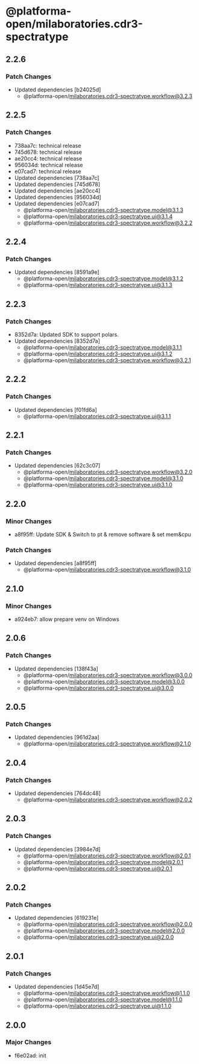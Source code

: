 # @platforma-open/milaboratories.cdr3-spectratype

## 2.2.6

### Patch Changes

- Updated dependencies [b24025d]
  - @platforma-open/milaboratories.cdr3-spectratype.workflow@3.2.3

## 2.2.5

### Patch Changes

- 738aa7c: technical release
- 745d678: technical release
- ae20cc4: technical release
- 956034d: technical release
- e07cad7: technical release
- Updated dependencies [738aa7c]
- Updated dependencies [745d678]
- Updated dependencies [ae20cc4]
- Updated dependencies [956034d]
- Updated dependencies [e07cad7]
  - @platforma-open/milaboratories.cdr3-spectratype.model@3.1.3
  - @platforma-open/milaboratories.cdr3-spectratype.ui@3.1.4
  - @platforma-open/milaboratories.cdr3-spectratype.workflow@3.2.2

## 2.2.4

### Patch Changes

- Updated dependencies [8591a9e]
  - @platforma-open/milaboratories.cdr3-spectratype.model@3.1.2
  - @platforma-open/milaboratories.cdr3-spectratype.ui@3.1.3

## 2.2.3

### Patch Changes

- 8352d7a: Updated SDK to support polars.
- Updated dependencies [8352d7a]
  - @platforma-open/milaboratories.cdr3-spectratype.model@3.1.1
  - @platforma-open/milaboratories.cdr3-spectratype.ui@3.1.2
  - @platforma-open/milaboratories.cdr3-spectratype.workflow@3.2.1

## 2.2.2

### Patch Changes

- Updated dependencies [f01fd6a]
  - @platforma-open/milaboratories.cdr3-spectratype.ui@3.1.1

## 2.2.1

### Patch Changes

- Updated dependencies [62c3c07]
  - @platforma-open/milaboratories.cdr3-spectratype.workflow@3.2.0
  - @platforma-open/milaboratories.cdr3-spectratype.model@3.1.0
  - @platforma-open/milaboratories.cdr3-spectratype.ui@3.1.0

## 2.2.0

### Minor Changes

- a8f95ff: Update SDK & Switch to pt & remove software & set mem&cpu

### Patch Changes

- Updated dependencies [a8f95ff]
  - @platforma-open/milaboratories.cdr3-spectratype.workflow@3.1.0

## 2.1.0

### Minor Changes

- a924eb7: allow prepare venv on Windows

## 2.0.6

### Patch Changes

- Updated dependencies [138f43a]
  - @platforma-open/milaboratories.cdr3-spectratype.workflow@3.0.0
  - @platforma-open/milaboratories.cdr3-spectratype.model@3.0.0
  - @platforma-open/milaboratories.cdr3-spectratype.ui@3.0.0

## 2.0.5

### Patch Changes

- Updated dependencies [961d2aa]
  - @platforma-open/milaboratories.cdr3-spectratype.workflow@2.1.0

## 2.0.4

### Patch Changes

- Updated dependencies [764dc48]
  - @platforma-open/milaboratories.cdr3-spectratype.workflow@2.0.2

## 2.0.3

### Patch Changes

- Updated dependencies [3984e7d]
  - @platforma-open/milaboratories.cdr3-spectratype.workflow@2.0.1
  - @platforma-open/milaboratories.cdr3-spectratype.model@2.0.1
  - @platforma-open/milaboratories.cdr3-spectratype.ui@2.0.1

## 2.0.2

### Patch Changes

- Updated dependencies [619231e]
  - @platforma-open/milaboratories.cdr3-spectratype.workflow@2.0.0
  - @platforma-open/milaboratories.cdr3-spectratype.model@2.0.0
  - @platforma-open/milaboratories.cdr3-spectratype.ui@2.0.0

## 2.0.1

### Patch Changes

- Updated dependencies [1d45e7d]
  - @platforma-open/milaboratories.cdr3-spectratype.workflow@1.1.0
  - @platforma-open/milaboratories.cdr3-spectratype.model@1.1.0
  - @platforma-open/milaboratories.cdr3-spectratype.ui@1.1.0

## 2.0.0

### Major Changes

- f6e02ad: init
